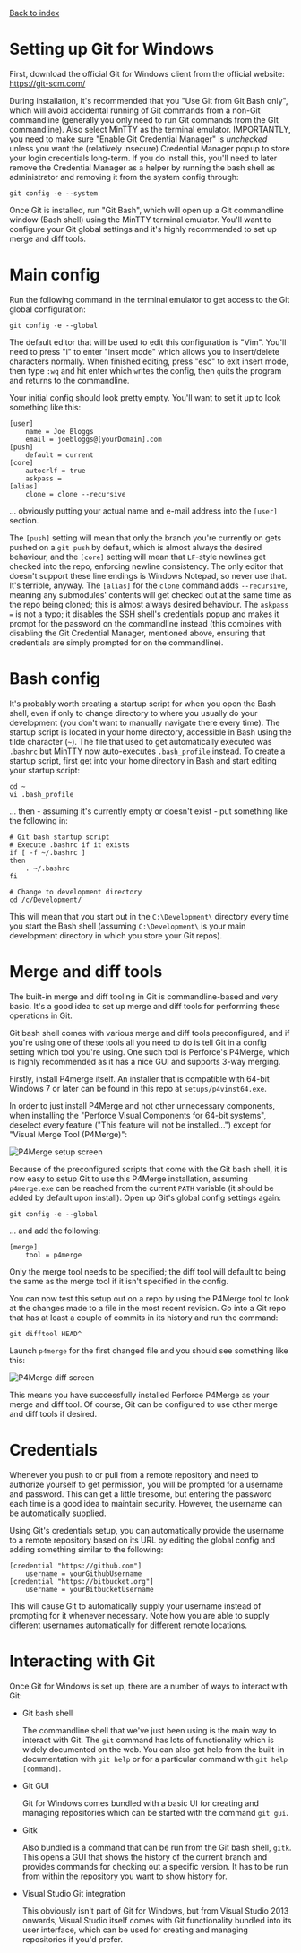[Back to index](README.md)
# Setting up Git for Windows
First, download the official Git for Windows client from the official website: https://git-scm.com/

During installation, it's recommended that you "Use Git from Git Bash only", which will avoid accidental running of Git commands from a non-Git commandline (generally you only need to run Git commands from the GIt commandline).  Also select MinTTY as the terminal emulator.  IMPORTANTLY, you need to make sure "Enable Git Credential Manager" is *unchecked* unless you want the (relatively insecure) Credential Manager popup to store your login credentials long-term.  If you do install this, you'll need to later remove the Credential Manager as a helper by running the bash shell as administrator and removing it from the system config through:
```
git config -e --system
```

Once Git is installed, run "Git Bash", which will open up a Git commandline window (Bash shell) using the MinTTY terminal emulator.  You'll want to configure your Git global settings and it's highly recommended to set up merge and diff tools.

# Main config
Run the following command in the terminal emulator to get access to the Git global configuration:
```
git config -e --global
```
The default editor that will be used to edit this configuration is "Vim".  You'll need to press "i" to enter "insert mode" which allows you to insert/delete characters normally.  When finished editing, press "esc" to exit insert mode, then type `:wq` and hit enter which `w`rites the config, then `q`uits the program and returns to the commandline.

Your initial config should look pretty empty.  You'll want to set it up to look something like this:
```
[user]
	name = Joe Bloggs
	email = joebloggs@[yourDomain].com
[push]
	default = current
[core]
	autocrlf = true
	askpass =
[alias]
	clone = clone --recursive
```
... obviously putting your actual name and e-mail address into the `[user]` section.

The `[push]` setting will mean that only the branch you're currently on gets pushed on a `git push` by default, which is almost always the desired behaviour, and the `[core]` setting will mean that `LF`-style newlines get checked into the repo, enforcing newline consistency.  The only editor that doesn't support these line endings is Windows Notepad, so never use that.  It's terrible, anyway.  The `[alias]` for the `clone` command adds `--recursive`, meaning any submodules' contents will get checked out at the same time as the repo being cloned; this is almost always desired behaviour.  The `askpass =` is not a typo; it disables the SSH shell's credentials popup and makes it prompt for the password on the commandline instead (this combines with disabling the Git Credential Manager, mentioned above, ensuring that credentials are simply prompted for on the commandline).

# Bash config
It's probably worth creating a startup script for when you open the Bash shell, even if only to change directory to where you usually do your development (you don't want to manually navigate there every time).  The startup script is located in your home directory, accessible in Bash using the tilde character (`~`).  The file that used to get automatically executed was `.bashrc` but MinTTY now auto-executes `.bash_profile` instead.  To create a startup script, first get into your home directory in Bash and start editing your startup script:
```
cd ~
vi .bash_profile
```
... then - assuming it's currently empty or doesn't exist - put something like the following in:
```
# Git bash startup script
# Execute .bashrc if it exists
if [ -f ~/.bashrc ]
then
	. ~/.bashrc
fi

# Change to development directory
cd /c/Development/
```
This will mean that you start out in the `C:\Development\` directory every time you start the Bash shell (assuming `C:\Development\` is your main development directory in which you store your Git repos).

# Merge and diff tools
The built-in merge and diff tooling in Git is commandline-based and very basic.  It's a good idea to set up merge and diff tools for performing these operations in Git.

Git bash shell comes with various merge and diff tools preconfigured, and if you're using one of these tools all you need to do is tell Git in a config setting which tool you're using.  One such tool is Perforce's P4Merge, which is highly recommended as it has a nice GUI and supports 3-way merging.

Firstly, install P4merge itself.  An installer that is compatible with 64-bit Windows 7 or later can be found in this repo at `setups/p4vinst64.exe`.

In order to just install P4Merge and not other unnecessary components, when installing the "Perforce Visual Components for 64-bit systems", deselect every feature ("This feature will not be installed...") except for "Visual Merge Tool (P4Merge)":

![P4Merge setup screen](images/p4merge-setup.png)

Because of the preconfigured scripts that come with the Git bash shell, it is now easy to setup Git to use this P4Merge installation, assuming `p4merge.exe` can be reached from the current `PATH` variable (it should be added by default upon install).  Open up Git's global config settings again:
```
git config -e --global
```
... and add the following:
```
[merge]
	tool = p4merge
```
Only the merge tool needs to be specified; the diff tool will default to being the same as the merge tool if it isn't specified in the config.

You can now test this setup out on a repo by using the P4Merge tool to look at the changes made to a file in the most recent revision.  Go into a Git repo that has at least a couple of commits in its history and run the command:
```
git difftool HEAD^
```
Launch `p4merge` for the first changed file and you should see something like this:

![P4Merge diff screen](images/p4merge-diff.png)

This means you have successfully installed Perforce P4Merge as your merge and diff tool.  Of course, Git can be configured to use other merge and diff tools if desired.

# Credentials
Whenever you push to or pull from a remote repository and need to authorize yourself to get permission, you will be prompted for a username and password.  This can get a little tiresome, but entering the password each time is a good idea to maintain security.  However, the username can be automatically supplied.

Using Git's credentials setup, you can automatically provide the username to a remote repository based on its URL by editing the global config and adding something similar to the following:
```
[credential "https://github.com"]
	username = yourGithubUsername
[credential "https://bitbucket.org"]
	username = yourBitbucketUsername
```
This will cause Git to automatically supply your username instead of prompting for it whenever necessary.  Note how you are able to supply different usernames automatically for different remote locations.

# Interacting with Git
Once Git for Windows is set up, there are a number of ways to interact with Git:
- Git bash shell

  The commandline shell that we've just been using is the main way to interact with Git.  The `git` command has lots of functionality which is widely documented on the web.  You can also get help from the built-in documentation with `git help` or for a particular command with `git help [command]`.
- Git GUI

  Git for Windows comes bundled with a basic UI for creating and managing repositories which can be started with the command `git gui`.
- Gitk

  Also bundled is a command that can be run from the Git bash shell, `gitk`.  This opens a GUI that shows the history of the current branch and provides commands for checking out a specific version.  It has to be run from within the repository you want to show history for.
- Visual Studio Git integration

  This obviously isn't part of Git for Windows, but from Visual Studio 2013 onwards, Visual Studio itself comes with Git functionality bundled into its user interface, which can be used for creating and managing repositories if you'd prefer.
